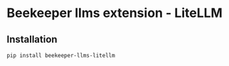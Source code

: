 # Beekeeper llms extension - LiteLLM

## Installation 

```bash
pip install beekeeper-llms-litellm
```
